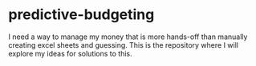# predictive-budgeting
I need a way to manage my money that is more hands-off than manually creating excel sheets and guessing. This is the repository where I will explore my ideas for solutions to this.
